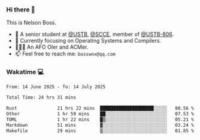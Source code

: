 ### Hi there 👋

<!--
**bosswnx/bosswnx** is a ✨ _special_ ✨ repository because its `README.md` (this file) appears on your GitHub profile.

Here are some ideas to get you started:

- 🔭 I’m currently working on ...
- 🌱 I’m currently learning ...
- 👯 I’m looking to collaborate on ...
- 🤔 I’m looking for help with ...
- 💬 Ask me about ...
- 📫 How to reach me: ...
- 😄 Pronouns: ...
- ⚡ Fun fact: ...
-->

This is Nelson Boss.

- 🏫 A senior student at [@USTB](https://www.ustb.edu.cn/), [@SCCE](https://scce.ustb.edu.cn/), member of [@USTB-806](https://ustb-806.github.io/).
- 🌱 Currently focusing on Operating Systems and Compilers.
- 🧑🏻‍💻 An AFO OIer and ACMer.
- 📫 Feel free to reach me: `bosswnx@qq.com`

### Wakatime 💻

<!--START_SECTION:waka-->

```txt
From: 14 June 2025 - To: 14 July 2025

Total Time: 24 hrs 31 mins

Rust               21 hrs 22 mins  ████████████████████░░░░░   80.56 %
Other              1 hr 59 mins    ██░░░░░░░░░░░░░░░░░░░░░░░   07.53 %
TOML               1 hr 22 mins    █▒░░░░░░░░░░░░░░░░░░░░░░░   05.21 %
Markdown           51 mins         ▓░░░░░░░░░░░░░░░░░░░░░░░░   03.24 %
Makefile           29 mins         ▒░░░░░░░░░░░░░░░░░░░░░░░░   01.85 %
```

<!--END_SECTION:waka-->
